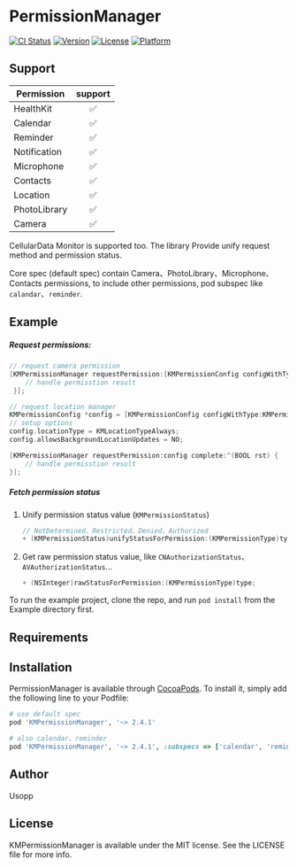 # PermissionManager

[![CI Status](https://img.shields.io/badge/build-passing-brightgreen)](https://travis-ci.org/jky130@qq.com/PermissionManager)
[![Version](https://img.shields.io/badge/pod-1.0.0-brightgreen)](https://cocoapods.org/pods/PermissionManager)
[![License](https://img.shields.io/badge/license-MIT-green)](https://cocoapods.org/pods/PermissionManager)
[![Platform](https://img.shields.io/badge/platform-iOS%209.0%2B-brightgreen)](https://cocoapods.org/pods/PermissionManager)



## Support

 

| Permission   | support |
| ------------ |:-------:|
| HealthKit    | ✅       |
| Calendar     | ✅       |
| Reminder     | ✅       |
| Notification | ✅       |
| Microphone   | ✅       |
| Contacts     | ✅       |
| Location     | ✅       |
| PhotoLibrary  | ✅       |
| Camera       | ✅       |

CellularData Monitor is supported too. The library Provide unify request method and permission status.

Core spec (default spec) contain Camera、PhotoLibrary、Microphone、Contacts permissions, to include other permissions, pod subspec like `calandar`、`reminder`.


## Example

##### Request permissions:

```objectivec
// request camera permission
[KMPermissionManager requestPermission:[KMPermissionConfig configWithType:KMPermissionTypeCamera] complete:^(BOOL rst) {
    // handle permisstion result
 }];
```



```objectivec
// request location manager
KMPermissionConfig *config = [KMPermissionConfig configWithType:KMPermissionTypeLocation];
// setup options
config.locationType = KMLocationTypeAlways;
config.allowsBackgroundLocationUpdates = NO;

[KMPermissionManager requestPermission:config complete:^(BOOL rst) {
    // handle permisstion result
}];
```



##### Fetch permission status

1. Unify permission status value (`KMPermissionStatus`)
   
   ```objectivec
   // NotDetermined、Restricted、Denied、Authorized
   + (KMPermissionStatus)unifyStatusForPermission:(KMPermissionType)type;
   ```
   
   

2. Get raw permission status value, like `CNAuthorizationStatus`、`AVAuthorizationStatus`...
   
   ```objectivec
   + (NSInteger)rawStatusForPermission:(KMPermissionType)type;
   ```
   
   



To run the example project, clone the repo, and run `pod install` from the Example directory first.

## Requirements

## Installation

PermissionManager is available through [CocoaPods](https://cocoapods.org). To install
it, simply add the following line to your Podfile:

```ruby
# use default spec
pod 'KMPermissionManager', '~> 2.4.1'

# also calendar、reminder
pod 'KMPermissionManager', '~> 2.4.1', :subspecs => ['calendar', 'reminder']
```

## Author

Usopp

## License

KMPermissionManager is available under the MIT license. See the LICENSE file for more info.

